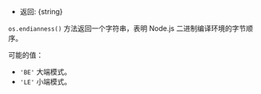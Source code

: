 <!-- YAML
added: v0.9.4
-->

* 返回: {string}

`os.endianness()` 方法返回一个字符串，表明 Node.js 二进制编译环境的字节顺序。

可能的值：

* `'BE'` 大端模式。
* `'LE'` 小端模式。

